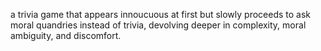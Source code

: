 a trivia game that appears innoucuous at first but slowly proceeds to ask moral quandries instead of trivia, devolving deeper in complexity, moral ambiguity, and discomfort.  